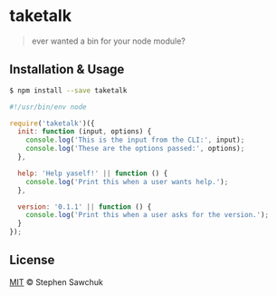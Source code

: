 # taketalk
> ever wanted a bin for your node module?

## Installation & Usage
```sh
$ npm install --save taketalk
```

```js
#!/usr/bin/env node

require('taketalk')({
  init: function (input, options) {
    console.log('This is the input from the CLI:', input);
    console.log('These are the options passed:', options);
  },

  help: 'Help yaself!' || function () {
    console.log('Print this when a user wants help.');
  },

  version: '0.1.1' || function () {
    console.log('Print this when a user asks for the version.');
  }
});
```

## License
[MIT](http://opensource.org/licenses/MIT) © Stephen Sawchuk
